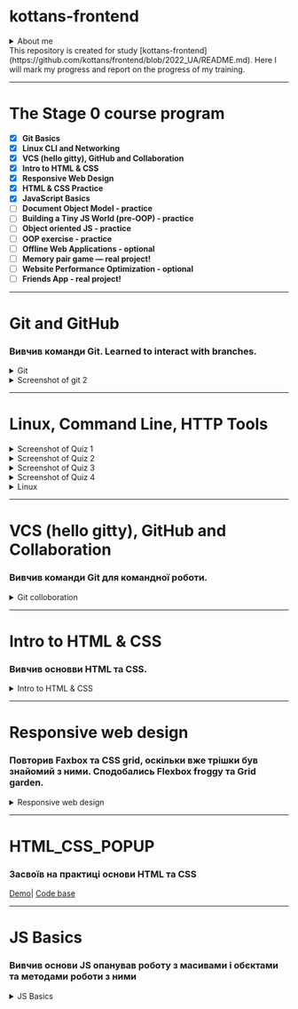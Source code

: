 
# kottans-frontend

<details><summary>About me</summary>
Hello! My name is Yaroslav. I'm 35 years old, I live in Ternopil oblas't.
</details>
This repository is created for study [kottans-frontend](https://github.com/kottans/frontend/blob/2022_UA/README.md).
Here I will mark my progress and report on the progress of my training.

---

# The Stage 0 course program

- [x] **Git Basics**
- [x] **Linux CLI and Networking**
- [x] **VCS (hello gitty), GitHub and Collaboration**
- [x] **Intro to HTML & CSS**
- [x] **Responsive Web Design**
- [x] **HTML & CSS Practice**
- [x] **JavaScript Basics**
- [ ] **Document Object Model - practice**
- [ ] **Building a Tiny JS World (pre-OOP) - practice**
- [ ] **Object oriented JS - practice**
- [ ] **OOP exercise - practice**
- [ ] **Offline Web Applications - optional**
- [ ] **Memory pair game — real project!**
- [ ] **Website Performance Optimization - optional**
- [ ] **Friends App - real project!**

---

# Git and GitHub
### Вивчив команди Git. Learned to interact with branches.
<details><summary>Git </summary>

![Screenshot git-base](https://github.com/Saab86/kottans-frontend/blob/main/task_git_basis/Git_basic.jpg)
![Screenshot git-week1](https://github.com/Saab86/kottans-frontend/blob/main/task_git_basis/Week_1.jpg)
![Screenshot git-week2](https://github.com/Saab86/kottans-frontend/blob/main/task_git_basis/Week_2.jpg)

</details>
<details><summary>Screenshot of git 2</summary>

![Screenshot git-repo](https://github.com/shkrobutandriy/kottans-frontend/blob/main/task-git/git-repo.jpg)

</details>

---

# Linux, Command Line, HTTP Tools
<details><summary>Screenshot of Quiz 1</summary>

![Screenshot of Quiz 1](https://github.com/Saab86/kottans-frontend/blob/main/task_linux_cli/Linux_1.jpg)

</details>
<details><summary>Screenshot of Quiz 2</summary>

![Screenshot of Quiz 2](https://github.com/Saab86/kottans-frontend/blob/main/task_linux_cli/Linux_2.jpg)

</details>
<details><summary>Screenshot of Quiz 3</summary>

![Screenshot of Quiz 3](https://github.com/Saab86/kottans-frontend/blob/main/task_linux_cli/Linux_3.jpg)

</details>
<details><summary>Screenshot of Quiz 4</summary>

![Screenshot of Quiz 4](https://github.com/Saab86/kottans-frontend/blob/main/task_linux_cli/Linux_4.jpg)

</details>
<details><summary>Linux</summary>
 Цікава операційна система, потрібно більше практики
</details>

---

# VCS (hello gitty), GitHub and Collaboration
### Вивчив команди Git для командної роботи.
<details><summary>Git colloboration </summary>

![Screenshot git-2](https://github.com/Saab86/kottans-frontend/blob/main/task_git_collaboration/Git_2.jpg)
![Screenshot git-week3](https://github.com/Saab86/kottans-frontend/blob/main/task_git_collaboration/Week_3.jpg)
![Screenshot git-week4](https://github.com/Saab86/kottans-frontend/blob/main/task_git_collaboration/Week_4.jpg)

</details>

---

# Intro to HTML & CSS
### Вивчив основви HTML та CSS.
<details><summary>Intro to HTML & CSS
 </summary>

![Screenshot first_week](https://github.com/Saab86/kottans-frontend/blob/main/Intro%20to%20HTML%20and%20CSS/First_week_HTML.jpg)
![Screenshot second_week](https://github.com/Saab86/kottans-frontend/blob/main/Intro%20to%20HTML%20and%20CSS/Second_week_HTML.jpg)
![Screenshot learn_html](https://github.com/Saab86/kottans-frontend/blob/main/Intro%20to%20HTML%20and%20CSS/Learn_HTML.jpg)
![Screenshot learn_css](https://github.com/Saab86/kottans-frontend/blob/main/Intro%20to%20HTML%20and%20CSS/Learn_CSSjpg.jpg)
</details>

---

# Responsive web design

### Повторив Faxbox та CSS grid, оскільки вже трішки був знайомий з ними. Сподобались Flexbox froggy та Grid garden.

<details><summary>Responsive web design
 </summary>

![Screenshot first_week](https://github.com/Saab86/kottans-frontend/blob/main/task_responsive_web_design/flexbox_froggy.jpg)
![Screenshot second_week](https://github.com/Saab86/kottans-frontend/blob/main/task_responsive_web_design/Grid_garden.jpg)
</details>

---
# HTML_CSS_POPUP

### Засвоїв на практиці основи HTML та CSS

[Demo](https://saab86.github.io/app_popup/ )|
[Code base](https://github.com/Saab86/app_popup)

---

# JS Basics

### Вивчив основи JS опанував роботу з масивами і обєктами та методами роботи з ними

<details><summary> JS Basics
 </summary>

![Screenshot 4week](https://github.com/Saab86/kottans-frontend/blob/main/task_JS_Basics/introToJS.jpg)
![Screenshot basicJS](https://github.com/Saab86/kottans-frontend/blob/main/task_JS_Basics/osnovJs.jpg)
![Screenshot ES6](https://github.com/Saab86/kottans-frontend/blob/main/task_JS_Basics/es6.jpg)
![Screenshot basicDataStruct](https://github.com/Saab86/kottans-frontend/blob/main/task_JS_Basics/struct.jpg)
![Screenshot basicalgoritm](https://github.com/Saab86/kottans-frontend/blob/main/task_JS_Basics/algoritm.jpg)
![Screenshot functional](https://github.com/Saab86/kottans-frontend/blob/main/task_JS_Basics/functional.jpg)

</details>

